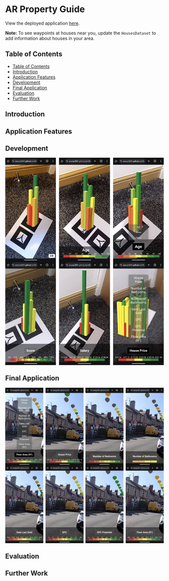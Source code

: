 # AR Property Guide

View the deployed application [here](https://seanp2001.github.io/AR_Property_Guide/).

**Note:** To see waypoints at houses near you, update the `HousesDataset` to add information about houses in your area.

## Table of Contents

- [Table of Contents](#table-of-contents)
- [Introduction](#introduction)
- [Application Features](#application-features)
- [Development](#development)
- [Final Application](#final-application)
- [Evaluation](#evaluation)
- [Further Work](#further-work)


## Introduction

## Application Features

## Development

<div style="display: flex; justify-content: space-between;">
    <img src="./Images/V0.3.0 Binning.png" style="width: 32%;">
    <img src="./Images/V0.4.0 Key.png" style="width: 32%;">
    <img src="./Images/V0.5.0 Menu.png" style="width: 32%;">
</div>
<div style="display: flex; justify-content: space-between;">
    <img src="./Images/V0.5.2 Number Formatting and Bin Names.png" style="width: 32%;">
    <img src="./Images/V0.5.3 Abbreviated Currency Formatting.png" style="width: 32%;">
    <img src="./Images/V0.6.0 Added Houses Dataset.png" style="width: 32%;">
</div>


## Final Application

<div style="display: flex; justify-content: space-between;">
    <img src="./Images/V0.7.6 Menu.png" style="width: 24%;">
    <img src="./Images/V0.7.6 House Prices.png" style="width: 24%;">
    <img src="./Images/V0.7.6 Bedrooms.png" style="width: 24%;">
    <img src="./Images/V0.7.6 Bathrooms.png" style="width: 24%;">
</div>
<div style="display: flex; justify-content: space-between;">
    <img src="./Images/V0.7.6 Date Sold.png" style="width: 24%;">
    <img src="./Images/V0.7.6 EPC.png" style="width: 24%;">
    <img src="./Images/V0.7.6 EPC Potential.png" style="width: 24%;">
    <img src="./Images/V0.7.6 Floor Area.png" style="width: 24%;">
</div>

## Evaluation

## Further Work